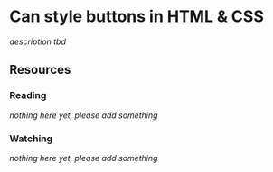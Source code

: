 # Can style buttons in HTML & CSS

_description tbd_

## Resources

### Reading

_nothing here yet, please add something_

### Watching

_nothing here yet, please add something_
